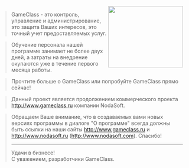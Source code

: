 <img src='http://www.gameclass.ru/image/korobka.jpg' align='right' border='0' width='202' height='166'>
<blockquote>GameClass - это контроль, управление и администрирование, это защита Ваших интересов, это точный учет предоставляемых услуг.</blockquote>

<blockquote>Обучение персонала нашей программе занимает не более двух дней, а затраты на внедрение окупаются уже в течение первого месяца работы.</blockquote>

<blockquote>Прочтите больше о GameClass или попробуйте GameClass прямо сейчас!</blockquote>

<blockquote>Данный проект является продолжением коммерческого проекта <a href='http://www.gameclass.ru'>http://www.gameclass.ru</a> компании NodaSoft.</blockquote>

<blockquote>Обращаем Ваше внимание, что в создаваемых вами новых версиях программы в диалоге "О программе" всегда должны быть ссылки на наши сайты <a href='http://www.gameclass.ru'>http://www.gameclass.ru</a> и <a href='http://www.nodasoft.ru'>http://www.nodasoft.ru</a> (<a href='http://www.nodasoft.com'>http://www.nodasoft.com</a>). Спасибо!<br>
<hr />
Удачи в бизнесе!<br>
С уважением, разработчики GameClass.